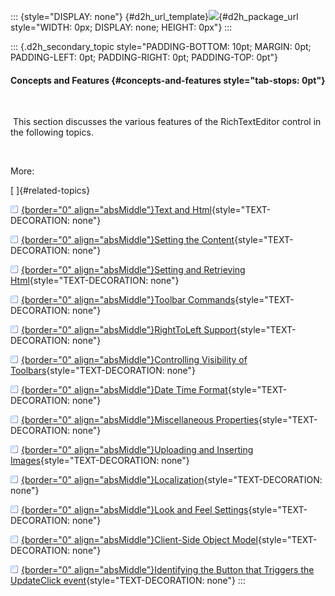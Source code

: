 ::: {style="DISPLAY: none"}
[](ms-xhelp:///?Id=d2h_url_template){#d2h_url_template}![](!package_url!){#d2h_package_url style="WIDTH: 0px; DISPLAY: none; HEIGHT: 0px"}
:::

::: {.d2h_secondary_topic style="PADDING-BOTTOM: 10pt; MARGIN: 0pt; PADDING-LEFT: 0pt; PADDING-RIGHT: 0pt; PADDING-TOP: 0pt"}
#### Concepts and Features {#concepts-and-features style="tab-stops: 0pt"}

 

 This section discusses the various features of the RichTextEditor control in the following topics.

 

More:

[ ]{#related-topics}

[![](button.gif){border="0" align="absMiddle"}Text and Html](ms-xhelp:///?Id=fefd4deb-a198-47b7-b8df-b4657686f73d){style="TEXT-DECORATION: none"}

[![](button.gif){border="0" align="absMiddle"}Setting the Content](ms-xhelp:///?Id=7c199970-43ed-4cac-9c60-d98d6fe8ee77){style="TEXT-DECORATION: none"}

[![](button.gif){border="0" align="absMiddle"}Setting and Retrieving Html](ms-xhelp:///?Id=53aa20d0-6426-4c04-b2bb-6a61e1a035e5){style="TEXT-DECORATION: none"}

[![](button.gif){border="0" align="absMiddle"}Toolbar Commands](ms-xhelp:///?Id=32a0a552-6488-4dcc-a1fb-c3cac219f757){style="TEXT-DECORATION: none"}

[![](button.gif){border="0" align="absMiddle"}RightToLeft Support](ms-xhelp:///?Id=172ae86f-88e4-49fe-9f60-35bf64f70db8){style="TEXT-DECORATION: none"}

[![](button.gif){border="0" align="absMiddle"}Controlling Visibility of Toolbars](ms-xhelp:///?Id=9edd3127-b209-4050-b83f-b9e15619bce0){style="TEXT-DECORATION: none"}

[![](button.gif){border="0" align="absMiddle"}Date Time Format](ms-xhelp:///?Id=1e76245d-4def-416a-9646-7c916df51881){style="TEXT-DECORATION: none"}

[![](button.gif){border="0" align="absMiddle"}Miscellaneous Properties](ms-xhelp:///?Id=ebf80bba-cb22-4548-8922-e4e5e825f668){style="TEXT-DECORATION: none"}

[![](button.gif){border="0" align="absMiddle"}Uploading and Inserting Images](ms-xhelp:///?Id=49e4ef7f-2d78-4358-aada-20c987593c0e){style="TEXT-DECORATION: none"}

[![](button.gif){border="0" align="absMiddle"}Localization](ms-xhelp:///?Id=8dc0c691-c512-4843-8ce7-846dbeb93038){style="TEXT-DECORATION: none"}

[![](button.gif){border="0" align="absMiddle"}Look and Feel Settings](ms-xhelp:///?Id=fb2500c1-953e-4d73-ba93-78a73ac3fd2d){style="TEXT-DECORATION: none"}

[![](button.gif){border="0" align="absMiddle"}Client-Side Object Model](ms-xhelp:///?Id=57ff53af-b744-444b-96e4-11dbde3831c7){style="TEXT-DECORATION: none"}

[![](button.gif){border="0" align="absMiddle"}Identifying the Button that Triggers the UpdateClick event](ms-xhelp:///?Id=1b80ca81-c0db-42fb-9bd1-594b465dc634){style="TEXT-DECORATION: none"}
:::

